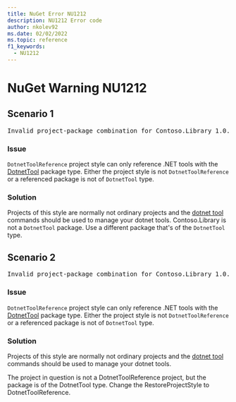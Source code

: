 ```yaml
---
title: NuGet Error NU1212
description: NU1212 Error code
author: nkolev92
ms.date: 02/02/2022
ms.topic: reference
f1_keywords: 
  - NU1212
---
```


# NuGet Warning NU1212

## Scenario 1

<pre>Invalid project-package combination for Contoso.Library 1.0.0. DotnetToolReference project style can only contain references of the DotnetTool type</pre>

### Issue

`DotnetToolReference` project style can only reference .NET tools with the [DotnetTool](../../create-packages/set-package-type.md#known-package-types) package type. Either the project style is not `DotnetToolReference` or a referenced package is not of `DotnetTool` type.

### Solution

Projects of this style are normally not ordinary projects and the [dotnet tool](/dotnet/core/tools/global-tools) commands should be used to manage your dotnet tools.
Contoso.Library is not a `DotnetTool` package.
Use a different package that's of the `DotnetTool` type.

## Scenario 2

<pre>Invalid project-package combination for Contoso.Library 1.0.0. DotnetToolReference project style can only contain references of the DotnetTool type</pre>

### Issue

`DotnetToolReference` project style can only reference .NET tools with the [DotnetTool](../../create-packages/set-package-type.md#known-package-types) package type. Either the project style is not `DotnetToolReference` or a referenced package is not of `DotnetTool` type.

### Solution

Projects of this style are normally not ordinary projects and the [dotnet tool](/dotnet/core/tools/global-tools) commands should be used to manage your dotnet tools.

The project in question is not a DotnetToolReference project, but the package is of the DotnetTool type.
Change the RestoreProjectStyle to DotnetToolReference.
